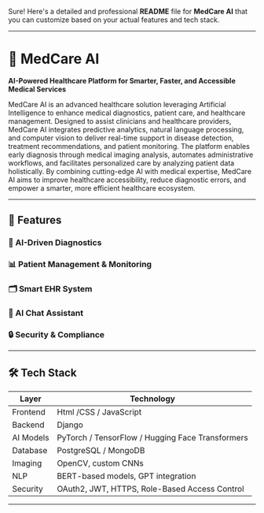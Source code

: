 Sure! Here's a detailed and professional **README** file for **MedCare AI** that you can customize based on your actual features and tech stack.

---

# 🏥 MedCare AI

**AI-Powered Healthcare Platform for Smarter, Faster, and Accessible Medical Services**

MedCare AI is an advanced healthcare solution leveraging Artificial Intelligence to enhance medical diagnostics, patient care, and healthcare management. Designed to assist clinicians and healthcare providers, MedCare AI integrates predictive analytics, natural language processing, and computer vision to deliver real-time support in disease detection, treatment recommendations, and patient monitoring. The platform enables early diagnosis through medical imaging analysis, automates administrative workflows, and facilitates personalized care by analyzing patient data holistically. By combining cutting-edge AI with medical expertise, MedCare AI aims to improve healthcare accessibility, reduce diagnostic errors, and empower a smarter, more efficient healthcare ecosystem.

---

## 🚀 Features

### 🧠 AI-Driven Diagnostics

### 📊 Patient Management & Monitoring

### 🗂️ Smart EHR System

### 💬 AI Chat Assistant

### 🔒 Security & Compliance

---

## 🛠️ Tech Stack

| Layer | Technology |
|-------|------------|
| Frontend | Html /CSS / JavaScript |
| Backend | Django |
| AI Models | PyTorch / TensorFlow / Hugging Face Transformers |
| Database | PostgreSQL / MongoDB |
| Imaging | OpenCV, custom CNNs |
| NLP | BERT-based models, GPT integration |
| Security | OAuth2, JWT, HTTPS, Role-Based Access Control |

---
